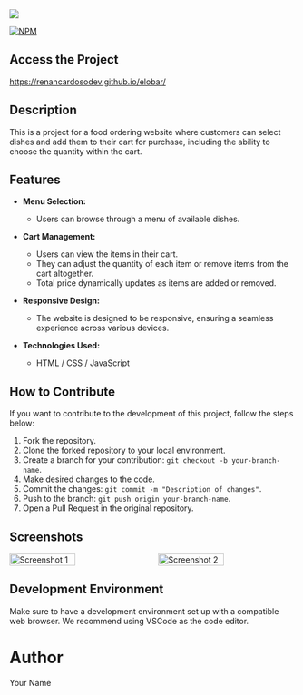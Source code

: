 <img src="assets/img/Banner-desenvolvedor.png">

[![NPM](https://img.shields.io/npm/l/react)](https://github.com/renancardosodev/elobar/blob/main/LICENSE)

## Access the Project

https://renancardosodev.github.io/elobar/

## Description

This is a project for a food ordering website where customers can select dishes and add them to their cart for purchase, including the ability to choose the quantity within the cart.

## Features

- **Menu Selection:**
  - Users can browse through a menu of available dishes.

- **Cart Management:**
  - Users can view the items in their cart.
  - They can adjust the quantity of each item or remove items from the cart altogether.
  - Total price dynamically updates as items are added or removed.

- **Responsive Design:**
  - The website is designed to be responsive, ensuring a seamless experience across various devices.

- **Technologies Used:**
  - HTML / CSS / JavaScript

## How to Contribute

If you want to contribute to the development of this project, follow the steps below:

1. Fork the repository.
2. Clone the forked repository to your local environment.
3. Create a branch for your contribution: `git checkout -b your-branch-name`.
4. Make desired changes to the code.
5. Commit the changes: `git commit -m "Description of changes"`.
6. Push to the branch: `git push origin your-branch-name`.
7. Open a Pull Request in the original repository.

## Screenshots

<div style="display: flex; justify-content: space-between;">
  <img src="assets/img/screenshot1.png" alt="Screenshot 1" width="48%">
  <img src="assets/img/screenshot2.png" alt="Screenshot 2" width="48%">
</div>

## Development Environment

Make sure to have a development environment set up with a compatible web browser. We recommend using VSCode as the code editor.

# Author

Your Name
